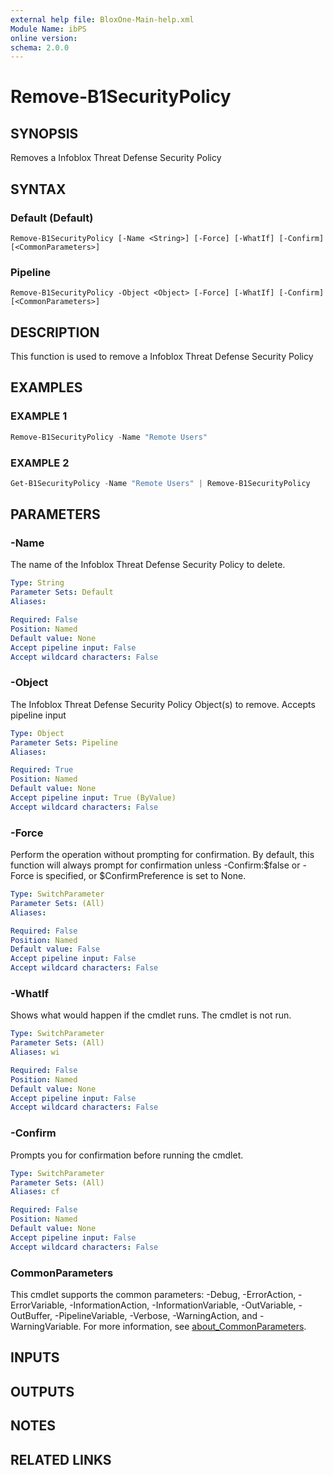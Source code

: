 ```yaml
---
external help file: BloxOne-Main-help.xml
Module Name: ibPS
online version:
schema: 2.0.0
---
```


# Remove-B1SecurityPolicy

## SYNOPSIS
Removes a Infoblox Threat Defense Security Policy

## SYNTAX

### Default (Default)
```
Remove-B1SecurityPolicy [-Name <String>] [-Force] [-WhatIf] [-Confirm] [<CommonParameters>]
```

### Pipeline
```
Remove-B1SecurityPolicy -Object <Object> [-Force] [-WhatIf] [-Confirm] [<CommonParameters>]
```

## DESCRIPTION
This function is used to remove a Infoblox Threat Defense Security Policy

## EXAMPLES

### EXAMPLE 1
```powershell
Remove-B1SecurityPolicy -Name "Remote Users"
```

### EXAMPLE 2
```powershell
Get-B1SecurityPolicy -Name "Remote Users" | Remove-B1SecurityPolicy
```

## PARAMETERS

### -Name
The name of the Infoblox Threat Defense Security Policy to delete.

```yaml
Type: String
Parameter Sets: Default
Aliases:

Required: False
Position: Named
Default value: None
Accept pipeline input: False
Accept wildcard characters: False
```

### -Object
The Infoblox Threat Defense Security Policy Object(s) to remove.
Accepts pipeline input

```yaml
Type: Object
Parameter Sets: Pipeline
Aliases:

Required: True
Position: Named
Default value: None
Accept pipeline input: True (ByValue)
Accept wildcard characters: False
```

### -Force
Perform the operation without prompting for confirmation.
By default, this function will always prompt for confirmation unless -Confirm:$false or -Force is specified, or $ConfirmPreference is set to None.

```yaml
Type: SwitchParameter
Parameter Sets: (All)
Aliases:

Required: False
Position: Named
Default value: False
Accept pipeline input: False
Accept wildcard characters: False
```

### -WhatIf
Shows what would happen if the cmdlet runs.
The cmdlet is not run.

```yaml
Type: SwitchParameter
Parameter Sets: (All)
Aliases: wi

Required: False
Position: Named
Default value: None
Accept pipeline input: False
Accept wildcard characters: False
```

### -Confirm
Prompts you for confirmation before running the cmdlet.

```yaml
Type: SwitchParameter
Parameter Sets: (All)
Aliases: cf

Required: False
Position: Named
Default value: None
Accept pipeline input: False
Accept wildcard characters: False
```

### CommonParameters
This cmdlet supports the common parameters: -Debug, -ErrorAction, -ErrorVariable, -InformationAction, -InformationVariable, -OutVariable, -OutBuffer, -PipelineVariable, -Verbose, -WarningAction, and -WarningVariable. For more information, see [about_CommonParameters](http://go.microsoft.com/fwlink/?LinkID=113216).

## INPUTS

## OUTPUTS

## NOTES

## RELATED LINKS
